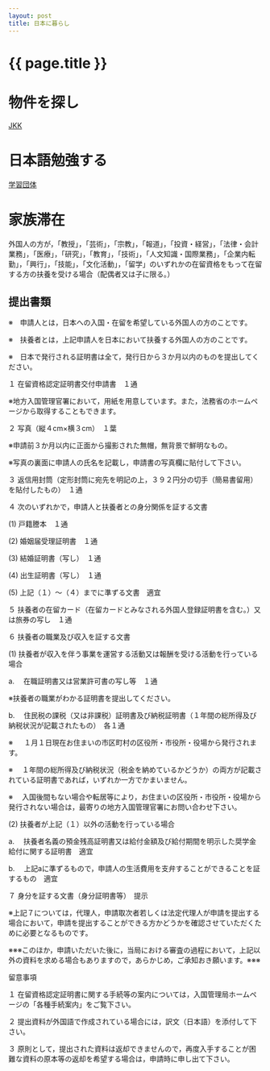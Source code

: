 ```yaml
---
layout: post
title: 日本に暮らし
---
```

{{ page.title }}
=============

# 物件を探し

[JKK](https://jhomes.to-kousya.or.jp/search/jkknet/service/akiyaJyoukenStartInit)



# 日本語勉強する

[学習団体](https://www.city.koto.lg.jp/103010/bunkasports/gakushu/kunai/6215.html)

# 家族滞在

外国人の方が，「教授」，「芸術」，「宗教」，「報道」，「投資・経営」，「法律・会計業務」，「医療」，「研究」，「教育」，「技術」，「人文知識・国際業務」，「企業内転勤」，「興行」，「技能」，「文化活動」，「留学」のいずれかの在留資格をもって在留する方の扶養を受ける場合（配偶者又は子に限る。）


## 提出書類

※　申請人とは，日本への入国・在留を希望している外国人の方のことです。 

※　扶養者とは，上記申請人を日本において扶養する外国人の方のことです。 

※　日本で発行される証明書は全て，発行日から３か月以内のものを提出してください。 


１ 在留資格認定証明書交付申請書　１通 

※地方入国管理官署において，用紙を用意しています。また，法務省のホームページから取得することもできます。 


２ 写真（縦４cm×横３cm）　１葉 

※申請前３か月以内に正面から撮影された無帽，無背景で鮮明なもの。 

※写真の裏面に申請人の氏名を記載し，申請書の写真欄に貼付して下さい。 


３ 返信用封筒（定形封筒に宛先を明記の上，３９２円分の切手（簡易書留用）を貼付したもの）　１通 


４ 次のいずれかで，申請人と扶養者との身分関係を証する文書 

(1) 戸籍謄本　１通 

(2) 婚姻届受理証明書　１通 

(3) 結婚証明書（写し）　１通 

(4) 出生証明書（写し）　１通 

(5) 上記（１）～（４）までに準ずる文書　適宜 


５ 扶養者の在留カード（在留カードとみなされる外国人登録証明書を含む。）又は旅券の写し　１通 

６ 扶養者の職業及び収入を証する文書 

(1) 扶養者が収入を伴う事業を運営する活動又は報酬を受ける活動を行っている場合 

a. 　在職証明書又は営業許可書の写し等　１通 

※扶養者の職業がわかる証明書を提出してください。 

b. 　住民税の課税（又は非課税）証明書及び納税証明書（１年間の総所得及び納税状況が記載されたもの）　各１通 

※ 　 １月１日現在お住まいの市区町村の区役所・市役所・役場から発行されます。 

※ 　１年間の総所得及び納税状況（税金を納めているかどうか）の両方が記載されている証明書であれば，いずれか一方でかまいません。 

※ 　入国後間もない場合や転居等により，お住まいの区役所・市役所・役場から発行されない場合は，最寄りの地方入国管理官署にお問い合わせ下さい。 

(2) 扶養者が上記（１）以外の活動を行っている場合 

a. 　扶養者名義の預金残高証明書又は給付金額及び給付期間を明示した奨学金給付に関する証明書　適宜 

b. 　上記aに準ずるもので，申請人の生活費用を支弁することができることを証するもの　適宜 


７ 身分を証する文書（身分証明書等）　提示 

※上記７については，代理人，申請取次者若しくは法定代理人が申請を提出する場合において，申請を提出することができる方かどうかを確認させていただくために必要となるものです。 

※※※このほか，申請いただいた後に，当局における審査の過程において，上記以外の資料を求める場合もありますので，あらかじめ，ご承知おき願います。※※※

留意事項

１ 在留資格認定証明書に関する手続等の案内については，入国管理局ホームページの「各種手続案内」をご覧下さい。 

２ 提出資料が外国語で作成されている場合には，訳文（日本語）を添付して下さい。 

３ 原則として，提出された資料は返却できませんので，再度入手することが困難な資料の原本等の返却を希望する場合は，申請時に申し出て下さい。



